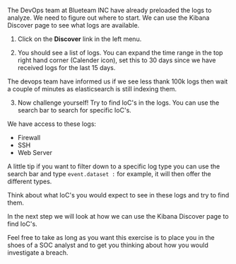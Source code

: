 The DevOps team at Blueteam INC have already preloaded the logs to analyze. We need to figure out where to start. We can use the Kibana Discover page to see what logs are available.

1. Click on the **Discover** link in the left menu.

2. You should see a list of logs. You can expand the time range in the top right hand corner (Calender icon), set this to 30 days since we have received logs for the last 15 days.

The devops team have informed us if we see less thank 100k logs then wait a couple of minutes as elasticsearch is still indexing them.

3. Now challenge yourself! Try to find IoC's in the logs. You can use the search bar to search for specific IoC's.

We have access to these logs:
- Firewall
- SSH
- Web Server

A little tip if you want to filter down to a specific log type you can use the search bar and type `event.dataset :` for example, it will then offer the different types.

Think about what IoC's you would expect to see in these logs and try to find them.

In the next step we will look at how we can use the Kibana Discover page to find IoC's.

Feel free to take as long as you want this exercise is to place you in the shoes of a SOC analyst and to get you thinking about how you would investigate a breach.